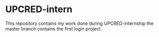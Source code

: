 # UPCRED-intern
This repository contains my work done during UPCRED-internship
the master branch contains the first login project.
